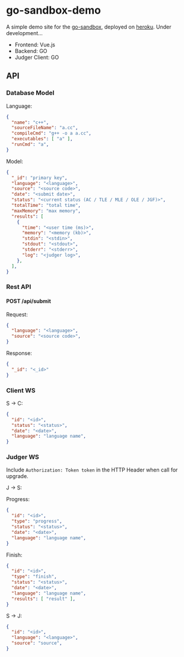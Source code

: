 # go-sandbox-demo

A simple demo site for the [go-sandbox](https://github.com/criyle/go-sandbox), deployed on [heroku](https://go-judger.herokuapp.com).
Under development...

+ Frontend: Vue.js
+ Backend: GO
+ Judger Client: GO

## API

### Database Model

Language:

``` json
{
  "name": "c++",
  "sourceFileName": "a.cc",
  "compileCmd": "g++ -o a a.cc",
  "executables": [ "a" ],
  "runCmd": "a",
}
```

Model:

``` json
{
  "_id": "primary key",
  "language": "<language>",
  "source": "<source code>",
  "date": "<submit date>",
  "status": "<current status (AC / TLE / MLE / OLE / JGF)>",
  "totalTime": "total time",
  "maxMemory": "max memory",
  "results": [
    {
      "time": "<user time (ms)>",
      "memory": "<memory (kb)>",
      "stdin": "<stdin>",
      "stdout": "<stdout>",
      "stderr": "<stderr>",
      "log": "<judger log>",
    },
  ],
}
```

### Rest API

#### POST /api/submit

Request:

```json
{
  "language": "<language>",
  "source": "<source code>",
}
```

Response:

```json
{
  "_id": "<_id>"
}
```

### Client WS

S -> C:

``` json
{
  "id": "<id>",
  "status": "<status>",
  "date": "<date>",
  "language": "language name",
}
```

### Judger WS

Include `Authorization: Token token` in the HTTP Header when call for upgrade.

J -> S:

Progress:

``` json
{
  "id": "<id>",
  "type": "progress",
  "status": "<status>",
  "date": "<date>",
  "language": "language name",
}
```

Finish:

``` json
{
  "id": "<id>",
  "type": "finish",
  "status": "<status>",
  "date": "<date>",
  "language": "language name",
  "results": [ "result" ],
}
```

S -> J:

``` json
{
  "id": "<id>",
  "language": "<language>",
  "source": "source",
}
```
